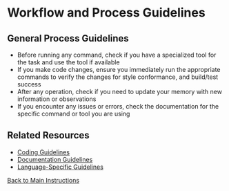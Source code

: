 # Workflow and Process Guidelines

## General Process Guidelines

- Before running any command, check if you have a specialized tool for the task and use the tool if available
- If you make code changes, ensure you immediately run the appropriate commands to verify the changes for style conformance, and build/test success
- After any operation, check if you need to update your memory with new information or observations
- If you encounter any issues or errors, check the documentation for the specific command or tool you are using

## Related Resources

- [Coding Guidelines](coding-guidelines.md)
- [Documentation Guidelines](documentation-guidelines.md)
- [Language-Specific Guidelines](language-specific-guidelines.md)

[Back to Main Instructions](main-instructions.md)

